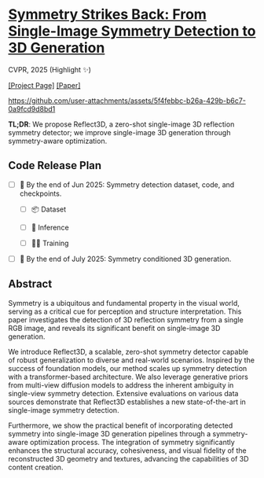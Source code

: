 # [Symmetry Strikes Back: From Single-Image Symmetry Detection to 3D Generation](https://ryanxli.github.io/reflect3d/index.html) 

CVPR, 2025 (Highlight ✨)

[[Project Page]](https://ryanxli.github.io/reflect3d/index.html)  [[Paper]](http://arxiv.org/abs/2411.17763)

https://github.com/user-attachments/assets/5f4febbc-b26a-429b-b6c7-0a9fcd9d8bd1

**TL;DR**: We propose Reflect3D, a zero-shot single-image 3D reflection symmetry detector; we improve single-image 3D generation through symmetry-aware optimization.

## Code Release Plan

- [ ] 🎯 By the end of Jun 2025: Symmetry detection dataset, code, and checkpoints.
      
    - [ ] 📦 Dataset
          
    - [ ] 🤖 Inference
          
    - [ ] 🏋️‍♂️ Training
         
- [ ] 🎯 By the end of July 2025: Symmetry conditioned 3D generation.

## Abstract

Symmetry is a ubiquitous and fundamental property in the visual world, serving as a critical cue for perception and structure interpretation. This paper investigates the detection of 3D reflection symmetry from a single RGB image, and reveals its significant benefit on single-image 3D generation.

We introduce Reflect3D, a scalable, zero-shot symmetry detector capable of robust generalization to diverse and real-world scenarios. Inspired by the success of foundation models, our method scales up symmetry detection with a transformer-based architecture. We also leverage generative priors from multi-view diffusion models to address the inherent ambiguity in single-view symmetry detection. Extensive evaluations on various data sources demonstrate that Reflect3D establishes a new state-of-the-art in single-image symmetry detection.

Furthermore, we show the practical benefit of incorporating detected symmetry into single-image 3D generation pipelines through a symmetry-aware optimization process. The integration of symmetry significantly enhances the structural accuracy, cohesiveness, and visual fidelity of the reconstructed 3D geometry and textures, advancing the capabilities of 3D content creation.

